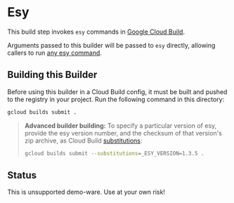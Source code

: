 # Esy

This build step invokes `esy` commands in [Google Cloud Build](https://cloud.google.com/cloud-build).

Arguments passed to this builder will be passed to `esy` directly, allowing
callers to run [any esy command](https://esy.sh/docs/en/commands.html).

## Building this Builder

Before using this builder in a Cloud Build config, it must be built and pushed to the registry in your 
project. Run the following command in this directory:

```bash
gcloud builds submit .
```

> **Advanced builder building:** To specify a particular version of esy, provide the esy version
> number, and the checksum of that version's zip archive, as Cloud Build [substitutions](https://cloud.google.com/cloud-build/docs/configuring-builds/substitute-variable-values#using_user-defined_substitutions):
>
> ```bash
> gcloud builds submit --substitutions=_ESY_VERSION=1.3.5 .
> ```

## Status

This is unsupported demo-ware. Use at your own risk!
